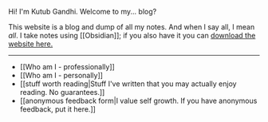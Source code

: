 Hi! I'm Kutub Gandhi. Welcome to my... blog?

This website is a blog and dump of all my notes. And when I say all, I mean *all*. I take notes using [[Obsidian]]; if you also have it you can [download the website here.](https://github.com/kksgandhi/personal_site)

--------------

 - [[Who am I - professionally]]
 - [[Who am I - personally]]
 - [[stuff worth reading|Stuff I've written that you may actually enjoy reading. No guarantees.]]
 - [[anonymous feedback form|I value self growth. If you have anonymous feedback, put it here.]]
